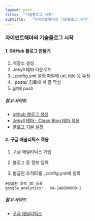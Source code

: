 ```yaml
---
layout: post
title:  "기술블로그 시작"
subtitle:   "자이언트해마의 기술블로그 시작"
---
```




### 자이언트해마의 기술블로그 시작


#### __1. GitHub 블로그 만들기__

1. 저장소 생성
2. Jekyll 테마 다운로드
3. _config.yml 설정 파일에 url, title 등 수정
4. _posts/ 경로에 새 글 작성
5. git에 push

#####   참고 사이트

- [github 블로그 생성](https://dreamgonfly.github.io/2018/01/27/jekyll-remote-theme.html)
- [Jekyll 테마 - Clean Blog 테마 적용](https://github.com/BlackrockDigital/startbootstrap-clean-blog-jekyll)
- [블로그 기본 설정](https://devinlife.com/howto%20github%20pages/blog-config)




#### __2. 구글 애널리틱스 적용__

1. 구글 애널리틱스 가입

2. 블로그 등 정보 입력

3. 발급된 추적ID를 _config.yml에 등록

```
#발급된 추적 ID 등록
google_analytics:   UA-148800000-1 
```

#####   참고 사이트

- [구글 애널리틱스](https://blogchannel.tistory.com/149)
